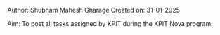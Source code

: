 Author: Shubham Mahesh Gharage
Created on: 31-01-2025

Aim: To post all tasks assigned by KPIT during the KPIT Nova program.
